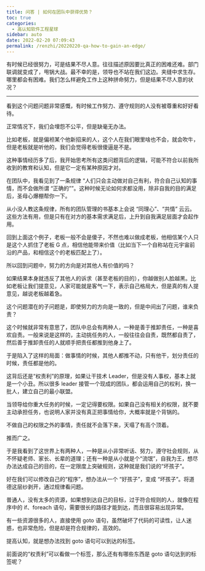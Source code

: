 ```yaml
---
title: 问答 | 如何在团队中获得优势？
toc: true
categories: 
  - 高认知软件工程星球
sidebar: auto
date: 2022-02-20 07:09:43
permalink: /renzhi/20220220-qa-how-to-gain-an-edge/
---
```


有时候已经很努力，可是结果不尽人意。往往描述原因要比真正的困难还难。部门联调就变成了，甩锅大战。最不幸的是，领导也不站在我们这边。夹缝中求生存。哪里都会有困难。我们怎么样避免工作上这种拼命努力，但是结果不尽人意的状况？

----------

看到这个问题问题非常感慨，有时候工作努力、遵守规则的人没有被尊重和好好看待。

正常情况下，我们会埋怨不公平，但是缺毫无办法。

比如老板，就是偏袒某个他新招来的人，这个人在我们眼里啥也不会，就会吹牛，但是老板就是听他的，我们会觉得老板很傻逼是不是。

这种事情经历多了后，我开始思考所有这类问题背后的逻辑，可能不符合以前我所收到的教育和认知，但是它一定有某种原因才对。

在团队中，我看见到了一条规律 “人们只会主动做对自己有利，符合自己认知的事情，而不会做所谓 “正确的””。这种时候无论如何求都没用，除非自我的目的满足后，圣母心爆棚帮你一下。

从小没人教这条规律，所有的团队管理的书基本上会说 “同理心”、“共情” 云云。这些方法有用，但是只有在对方的基本需求满足后，上升到自我满足层面才会起作用。

回到上面这个例子，老板一般不会是傻子，不然也难以做成老板，他相信某个人只是这个人抓住了老板 G 点，相信他能带来价值（比如当下一个自称站在元宇宙前沿的产品，和相信这个的老板匹配上了）。

所以回到问题中，努力的方向是对其他人有价值的吗？

如果结果本身就违反了其他人的诉求（甚至老板的目的），你越做别人脸越黑。比如老板让我们提意见，人家可能就是客气一下，表示自己格局大，但是真的有人提意见，越说老板越着急。

这个问题潜在的子问题是，即使努力的方向是一致的，但是中间出了问题，谁来负责？

这个时候就非常有意思了，团队中总会有两种人，一种是善于推卸责任，一种是喜欢自责。一般来说是这样的，主动挑任务的人，一般往往会自责，既然都自责了，然后善于推卸责任的人就顺手把责任都推到他身上了。

于是陷入了这样的局面：做事情的时候，其他人都推不动，只有他干，划分责任的时候，责任都是他的。

这背后还是“权责利”的原理，如果让干技术 Leader，但是没有人事权，基本上就是一个小丑。所以很多 leader 接管一个现成的团队，都会运用自己的权利，换一批人，建立自己的最小联盟。

当领导给你重大任务的时候，一定记得要权限。如果自己没有相关的权限，就不要主动承担任务，也说明人家并没有真正把事情给你，大概率就是个背锅的。

不做自己的权限之外的事情，责任就不会落下来，天塌了有高个顶着。

推而广之。

于是我看到了这世界上有两种人，一种是从小非常听话、努力，遵守社会规则，从不怀疑老师、家长、长辈的道理；还有一种是从小就是个“流氓”，自我为王，想尽办法达成自己的目的，在一定限度上突破规则，这种就是我们说的“坏孩子”。

好在我们可以修改自己的“程序”，想办法从一个 “好孩子”，变成 “坏孩子”。将道德这层纱剥开，通过规律看问题。

普通人，没有太多的资源，如果想到达自己的目标，过于符合规则的人，就像在程序中的 if、foreach 语句，需要很长的路径才能到达，而且很容易出现异常。

有一些资源很多的人，直接使用 goto 语句，虽然破坏了代码的可读性，让人迷惑，也非常危险，但是却是符合规律的，高效的。

提高认知，就是想办法找到 goto 语句可以到达的标签。

前面说的“权责利”可以看做一个标签，那么还有有哪些东西是 goto 语句达到的标签呢？